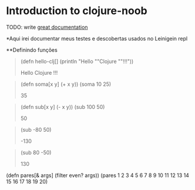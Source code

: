 # Introduction to clojure-noob

TODO: write [great documentation](http://jacobian.org/writing/what-to-write/)

*Aqui irei documentar meus testes e descobertas usados no Leinigein repl


**Definindo funções


>(defn hello-clj[]
>  (println "Hello ""Clojure ""!!!"))
>
>Hello Clojure !!!


>(defn soma[x y]
>  (+ x y))
>(soma 10 25)
>
>35


>(defn sub[x y]
>  (- x y))
>  (sub 100 50)
>
>50


>  (sub -80 50)
>
>-130


>  (sub 80 -50)
>
>130


(defn pares[& args]
  (filter even? args))
(pares 1 2 3 4 5 6 7 8 9 10 11 12 13 14 15 16 17 18 19 20)
